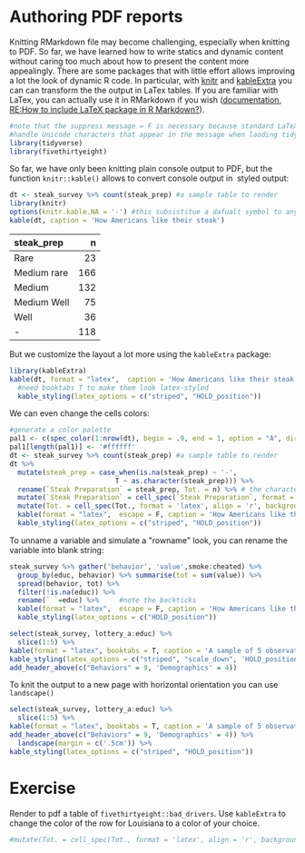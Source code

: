 Authoring PDF reports
================

Knitting RMarkdown file may become challenging, especially when knitting to PDF. So far, we have learned how to write statics and dynamic content without caring too much about how to present the content more appealingly. There are some packages that with little effort allows improving a lot the look of dynamic R code. In particular, with [knitr](https://yihui.name/knitr/) and [kableExtra](https://haozhu233.github.io/kableExtra/awesome_table_in_html.html) you can can transform the the output in LaTex tables. If you are familiar with LaTex, you can actually use it in RMarkdown if you wish ([documentation](https://rmarkdown.rstudio.com/pdf_document_format.html), [RE:How to include LaTeX package in R Markdown?](https://tex.stackexchange.com/questions/171711/how-to-include-latex-package-in-r-markdown)).

``` r
#note that the suppress message = F is necessary because standard LaTeX can't 
#handle Unicode characters that appear in the message when laoding tidyverse
library(tidyverse)
library(fivethirtyeight)
```

So far, we have only been knitting plain console output to PDF, but the function `knitr::kable()` allows to convert console output in  styled output:

``` r
dt <- steak_survey %>% count(steak_prep) #a sample table to render
library(knitr)
options(knitr.kable.NA = '-') #this subsistitue a dafualt symbol to any NA
kable(dt, caption = 'How Americans like their steak')
```

| steak\_prep |    n|
|:------------|----:|
| Rare        |   23|
| Medium rare |  166|
| Medium      |  132|
| Medium Well |   75|
| Well        |   36|
| -           |  118|

But we customize the layout a lot more using the `kableExtra` package:

``` r
library(kableExtra)
kable(dt, format = "latex",  caption = 'How Americans like their steak', booktabs = T) %>% 
  #need booktabs T to make them look latex-styled
  kable_styling(latex_options = c("striped", "HOLD_position")) 
```

We can even change the cells colors:

``` r
#generate a color palette
pal1 <- c(spec_color(1:nrow(dt), begin = .9, end = 1, option = "A", direction = -1))
pal1[length(pal1)] <- '#ffffff'
dt <- steak_survey %>% count(steak_prep) #a sample table to render
dt %>%
  mutate(steak_prep = case_when(is.na(steak_prep) ~ '-',
                          T ~ as.character(steak_prep))) %>% 
  rename(`Steak Preparation` = steak_prep, Tot. = n) %>% # the character _ conflicts with LaTeX code
  mutate(`Steak Preparation` = cell_spec(`Steak Preparation`, format = 'latex', align = 'l', background = pal1)) %>%
  mutate(Tot. = cell_spec(Tot., format = 'latex', align = 'r', background = pal1)) %>%
  kable(format = "latex",  escape = F, caption = 'How Americans like their steak', booktabs = T) %>%
  kable_styling(latex_options = c("striped", "HOLD_position"))
```

To unname a variable and simulate a "rowname" look, you can rename the variable into blank string:

``` r
steak_survey %>% gather('behavior', 'value',smoke:cheated) %>% 
  group_by(educ, behavior) %>% summarise(tot = sum(value)) %>% 
  spread(behavior, tot) %>% 
  filter(!is.na(educ)) %>% 
  rename(` `=educ) %>%     #note the backticks
  kable(format = "latex",  escape = F, caption = 'How Americans like their steak', booktabs = T) %>% 
  kable_styling(latex_options = c("HOLD_position"))
```

``` r
select(steak_survey, lottery_a:educ) %>% 
  slice(1:5) %>% 
kable(format = "latex", booktabs = T, caption = 'A sample of 5 observations') %>%
kable_styling(latex_options = c("striped", "scale_down", 'HOLD_position')) %>%
add_header_above(c("Behaviors" = 9, 'Demographics' = 4))
```

To knit the output to a new page with horizontal orientation you can use `landscape()`

``` r
select(steak_survey, lottery_a:educ) %>% 
  slice(1:5) %>% 
kable(format = "latex", booktabs = T, caption = 'A sample of 5 observations') %>%
add_header_above(c("Behaviors" = 9, 'Demographics' = 4)) %>% 
  landscape(margin = c('.5cm')) %>% 
kable_styling(latex_options = c("striped", "HOLD_position"))
```

Exercise
========

Render to pdf a table of `fivethirtyeight::bad_drivers`. Use `kableExtra` to change the color of the row for Louisiana to a color of your choice.

``` r
#mutate(Tot. = cell_spec(Tot., format = 'latex', align = 'r', background = pal1))
```
